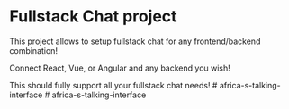 # Fullstack Chat project

This project allows to setup fullstack chat for any frontend/backend combination!

Connect React, Vue, or Angular and any backend you wish!

This should fully support all your fullstack chat needs!
#   a f r i c a - s - t a l k i n g - i n t e r f a c e  
 #   a f r i c a - s - t a l k i n g - i n t e r f a c e  
 